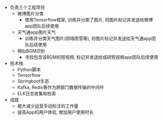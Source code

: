 * 负责三个工程项目
    - 微博图片分类
       - 使用Tensorflow框架, 训练并分类了图片, 将图片标记并发送给微博app团队后续使用
    - 天气通app图片天气
       - 训练并分类天气图片(阴晴雨雪等), 将图片标记并发送给天气通app团队后续使用
    - 相似BGM识别
       - 寻找包含该BGM的短视频, 标记并发送给成研短视频app团队后续使用
* 技术栈
    - Python脚本
    - Tensorflow
    - Springboot生态
    - Kafka, Redis等作为跨部门数据传输的中间件
    - ELK日志收集和检索
* 成就
    - 极大减少运营手动标注的工作量
    - 提高App的用户体验, 增加用户使用时长